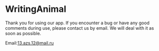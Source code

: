 # WritingAnimal
Thank you for using our app. If you encounter a bug or have any good comments during use, please contact us by email. We will deal with it as soon as possible.

Email:13.azs.12@mail.ru
